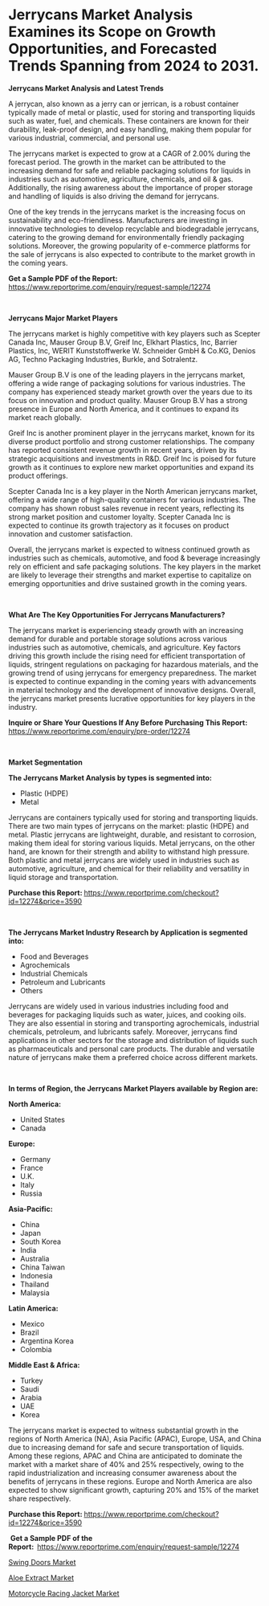 <p><h1>Jerrycans Market Analysis Examines its Scope on Growth Opportunities, and Forecasted Trends Spanning from 2024 to 2031.</h1></p><p><strong>Jerrycans Market Analysis and Latest Trends</strong></p>
<p><p>A jerrycan, also known as a jerry can or jerrican, is a robust container typically made of metal or plastic, used for storing and transporting liquids such as water, fuel, and chemicals. These containers are known for their durability, leak-proof design, and easy handling, making them popular for various industrial, commercial, and personal use.</p><p>The jerrycans market is expected to grow at a CAGR of 2.00% during the forecast period. The growth in the market can be attributed to the increasing demand for safe and reliable packaging solutions for liquids in industries such as automotive, agriculture, chemicals, and oil & gas. Additionally, the rising awareness about the importance of proper storage and handling of liquids is also driving the demand for jerrycans.</p><p>One of the key trends in the jerrycans market is the increasing focus on sustainability and eco-friendliness. Manufacturers are investing in innovative technologies to develop recyclable and biodegradable jerrycans, catering to the growing demand for environmentally friendly packaging solutions. Moreover, the growing popularity of e-commerce platforms for the sale of jerrycans is also expected to contribute to the market growth in the coming years.</p></p>
<p><strong>Get a Sample PDF of the Report:&nbsp;</strong> <a href="https://www.reportprime.com/enquiry/request-sample/12274">https://www.reportprime.com/enquiry/request-sample/12274</a></p>
<p>&nbsp;</p>
<p><strong>Jerrycans Major Market Players</strong></p>
<p><p>The jerrycans market is highly competitive with key players such as Scepter Canada Inc, Mauser Group B.V, Greif Inc, Elkhart Plastics, Inc, Barrier Plastics, Inc, WERIT Kunststoffwerke W. Schneider GmbH & Co.KG, Denios AG, Techno Packaging Industries, Burkle, and Sotralentz.</p><p>Mauser Group B.V is one of the leading players in the jerrycans market, offering a wide range of packaging solutions for various industries. The company has experienced steady market growth over the years due to its focus on innovation and product quality. Mauser Group B.V has a strong presence in Europe and North America, and it continues to expand its market reach globally.</p><p>Greif Inc is another prominent player in the jerrycans market, known for its diverse product portfolio and strong customer relationships. The company has reported consistent revenue growth in recent years, driven by its strategic acquisitions and investments in R&D. Greif Inc is poised for future growth as it continues to explore new market opportunities and expand its product offerings.</p><p>Scepter Canada Inc is a key player in the North American jerrycans market, offering a wide range of high-quality containers for various industries. The company has shown robust sales revenue in recent years, reflecting its strong market position and customer loyalty. Scepter Canada Inc is expected to continue its growth trajectory as it focuses on product innovation and customer satisfaction.</p><p>Overall, the jerrycans market is expected to witness continued growth as industries such as chemicals, automotive, and food & beverage increasingly rely on efficient and safe packaging solutions. The key players in the market are likely to leverage their strengths and market expertise to capitalize on emerging opportunities and drive sustained growth in the coming years.</p></p>
<p>&nbsp;</p>
<p><strong>What Are The Key Opportunities For Jerrycans Manufacturers?</strong></p>
<p><p>The jerrycans market is experiencing steady growth with an increasing demand for durable and portable storage solutions across various industries such as automotive, chemicals, and agriculture. Key factors driving this growth include the rising need for efficient transportation of liquids, stringent regulations on packaging for hazardous materials, and the growing trend of using jerrycans for emergency preparedness. The market is expected to continue expanding in the coming years with advancements in material technology and the development of innovative designs. Overall, the jerrycans market presents lucrative opportunities for key players in the industry.</p></p>
<p><strong>Inquire or Share Your Questions If Any Before Purchasing This Report:</strong> <a href="https://www.reportprime.com/enquiry/pre-order/12274">https://www.reportprime.com/enquiry/pre-order/12274</a></p>
<p>&nbsp;</p>
<p><strong>Market Segmentation</strong></p>
<p><strong>The Jerrycans Market Analysis by types is segmented into:</strong></p>
<p><ul><li>Plastic (HDPE)</li><li>Metal</li></ul></p>
<p><p>Jerrycans are containers typically used for storing and transporting liquids. There are two main types of jerrycans on the market: plastic (HDPE) and metal. Plastic jerrycans are lightweight, durable, and resistant to corrosion, making them ideal for storing various liquids. Metal jerrycans, on the other hand, are known for their strength and ability to withstand high pressure. Both plastic and metal jerrycans are widely used in industries such as automotive, agriculture, and chemical for their reliability and versatility in liquid storage and transportation.</p></p>
<p><strong>Purchase this Report:&nbsp;</strong><a href="https://www.reportprime.com/checkout?id=12274&price=3590">https://www.reportprime.com/checkout?id=12274&price=3590</a></p>
<p>&nbsp;</p>
<p><strong>The Jerrycans Market Industry Research by Application is segmented into:</strong></p>
<p><ul><li>Food and Beverages</li><li>Agrochemicals</li><li>Industrial Chemicals</li><li>Petroleum and Lubricants</li><li>Others</li></ul></p>
<p><p>Jerrycans are widely used in various industries including food and beverages for packaging liquids such as water, juices, and cooking oils. They are also essential in storing and transporting agrochemicals, industrial chemicals, petroleum, and lubricants safely. Moreover, jerrycans find applications in other sectors for the storage and distribution of liquids such as pharmaceuticals and personal care products. The durable and versatile nature of jerrycans make them a preferred choice across different markets.</p></p>
<p>&nbsp;</p>
<p><strong>In terms of Region, the Jerrycans Market Players available by Region are:</strong></p>
<p>
    <p> <strong> North America: </strong>
        <ul>
            <li>United States</li>
            <li>Canada</li>
        </ul>
        </p> 
    <p> <strong> Europe: </strong>
        <ul>
            <li>Germany</li>
            <li>France</li>
            <li>U.K.</li>
            <li>Italy</li>
            <li>Russia</li>
        </ul>
        </p> 
    <p> <strong> Asia-Pacific: </strong>
        <ul>
            <li>China</li>
            <li>Japan</li>
            <li>South Korea</li>
            <li>India</li>
            <li>Australia</li>
            <li>China Taiwan</li>
            <li>Indonesia</li>
            <li>Thailand</li>
            <li>Malaysia</li>
        </ul>
        </p> 
    <p> <strong> Latin America: </strong>
        <ul>
            <li>Mexico</li>
            <li>Brazil</li>
            <li>Argentina Korea</li>
            <li>Colombia</li>
        </ul>
        </p> 
    <p> <strong> Middle East & Africa: </strong>
        <ul>
            <li>Turkey</li>
            <li>Saudi</li>
            <li>Arabia</li>
            <li>UAE</li>
            <li>Korea</li>
        </ul>
    </p>
    </p>
<p><p>The jerrycans market is expected to witness substantial growth in the regions of North America (NA), Asia Pacific (APAC), Europe, USA, and China due to increasing demand for safe and secure transportation of liquids. Among these regions, APAC and China are anticipated to dominate the market with a market share of 40% and 25% respectively, owing to the rapid industrialization and increasing consumer awareness about the benefits of jerrycans in these regions. Europe and North America are also expected to show significant growth, capturing 20% and 15% of the market share respectively.</p></p>
<p><strong>Purchase this Report: </strong><a href="https://www.reportprime.com/checkout?id=12274&price=3590">https://www.reportprime.com/checkout?id=12274&price=3590</a></p>
<p>&nbsp;<strong>Get a Sample PDF of the Report:&nbsp;&nbsp;</strong><a href="https://www.reportprime.com/enquiry/request-sample/12274">https://www.reportprime.com/enquiry/request-sample/12274</a></p>
<p><strong></strong></p>
<p><p><a href="https://github.com/julyju69/Market-Research-Report-List-2/blob/main/swing-doors-market.md">Swing Doors Market</a></p><p><a href="https://github.com/RichRobinson5/Market-Research-Report-List-4/blob/main/aloe-extract-market.md">Aloe Extract Market</a></p><p><a href="https://github.com/gdfhhhj/Market-Research-Report-List-3/blob/main/motorcycle-racing-jacket-market.md">Motorcycle Racing Jacket Market</a></p></p>